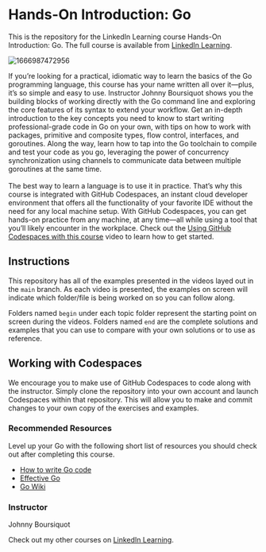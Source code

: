 # Hands-On Introduction: Go 
This is the repository for the LinkedIn Learning course Hands-On Introduction: Go. The full course is available from [LinkedIn Learning][lil-course-url].

![1666987472956](https://user-images.githubusercontent.com/25848438/200744646-42fb8490-7394-4646-9771-62c602c9a77c.jpeg)

If you’re looking for a practical, idiomatic way to learn the basics of the Go programming language, this course has your name written all over it—plus, it’s so simple and easy to use. Instructor Johnny Boursiquot shows you the building blocks of working directly with the Go command line and exploring the core features of its syntax to extend your workflow. Get an in-depth introduction to the key concepts you need to know to start writing professional-grade code in Go on your own, with tips on how to work with packages, primitive and composite types, flow control, interfaces, and goroutines. Along the way, learn how to tap into the Go toolchain to compile and test your code as you go, leveraging the power of concurrency synchronization using channels to communicate data between multiple goroutines at the same time.<br><br>The best way to learn a language is to use it in practice. That’s why this course is integrated with GitHub Codespaces, an instant cloud developer environment that offers all the functionality of your favorite IDE without the need for any local machine setup. With GitHub Codespaces, you can get hands-on practice from any machine, at any time—all while using a tool that you’ll likely encounter in the workplace. Check out the [Using GitHub Codespaces with this course][gcs-video-url] video to learn how to get started.


## Instructions
This repository has all of the examples presented in the videos layed out in the `main` branch. As each video is presented, the examples on screen will indicate which folder/file is being worked on so you can follow along.

Folders named `begin` under each topic folder represent the starting point on screen during the videos. Folders named `end` are the complete solutions and examples that you can use to compare with your own solutions or to use as reference.

## Working with Codespaces

We encourage you to make use of GitHub Codespaces to code along with the instructor. Simply clone the repository into your own account and launch Codespaces within that repository. This will allow you to make and commit changes to your own copy of the exercises and examples.

### Recommended Resources

Level up your Go with the following short list of resources you should check out after completing this course.

- [How to write Go code](https://golang.org/doc/code.html)
- [Effective Go](https://golang.org/doc/effective_go.html)
- [Go Wiki](https://github.com/golang/go/wiki)

### Instructor

Johnny Boursiquot

Check out my other courses on [LinkedIn Learning](https://www.linkedin.com/learning/instructors/johnny-boursiquot?u=104).

[lil-course-url]: https://www.linkedin.com/learning/hands-on-introduction-go
[gcs-video-url]: https://www.linkedin.com/learning/hands-on-introduction-go/using-github-codespaces-with-this-course


